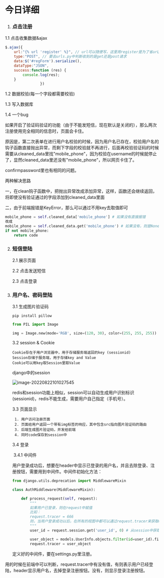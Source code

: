 # 今日详细

1. ### 点击注册

1.1 点击收集数据&ajax

```js
$.ajax({
    url:"{% url 'register' %}", // url可以随便写，这里用register是为了省urL
    type:"POST", // 要去urls.py中判断收到的是get还是post请求
    data:$('#regForm').serialize(),
    dataType:"JSON",
    success:function (res) {
        console.log(res);
    }
                })
```



1.2 数据校验(每一个字段都需要校验)

1.3 写入数据库

1.4 一个bug

​	如果开启了验证码验证的功能（由于不能发短信，现在默认是关闭的），那么两次注册使用完全相同的信息时，页面会卡住。

原因是，第二次表单在进行用户名校验的时候，因为用户名已存在，校验用户名的钩子函数直接抛出异常，而剩下字段的校验就不再进行，后面再校验验证码的时候需要从cleaned_data里找"mobile_phone"，因为校验在username的时候就停止了，显然cleaned_data里还没有"mobile_phone"，所以网页卡住了。

confirmpassword里也有相同的问题。

两种解决思路

一，在clean钩子函数中，把抛出异常改成添加异常，这样，函数还会继续返回，将即使没有验证通过的字段添加到cleaned_data里面

二，由于前端报错是KeyError，那么可以通过不用key去取值即可

```python
mobile_phone = self.cleaned_data['mobile_phone'] # 如果没有直接报错
改成
mobile_phone = self.cleaned_data.get('mobile_phone') # 如果没有，则是None
if not mobile_phone:
    return code
```

2. ### 短信登陆

   2.1 展示页面

   2.2 点击发送短信

   2.3 点击登录

3. ### 用户名、密码登陆

   3.1 生成图片验证码

   `pip install pillow`

   ```python
   from PIL import Image
   
   img = Image.new(mode='RGB', size=(120, 30), color=(255, 255, 255))
   ```

   3.2 session & Cookie

   ```
   Cookie存在于用户浏览器中，用于存储服务端返回的key (sessionid)
   Session存储于服务端，用于存储key and Value
   Cookie可以用key取Session里取Value
   ```
   
   django中的session
   
   ![image-20220822101027545](C:\Users\zieft\AppData\Roaming\Typora\typora-user-images\image-20220822101027545.png)
   
   redis和session功能上相似，session可以自动生成用户识别标识(sessionid)，redis不能生成，需要用户自己指定（手机号）。
   
   3.3 页面显示
   
    	1. 用户访问注册页面
    	2. 页面给用户返回一个带有img标签的响应，其中包含src指向图片验证码的路由
    	3. 后端生成图片验证码，并发给前端
    	4. 同时code保存到session中
   
   3.4 登录
   
   ​	3.4.1 中间件
   
   ​	用户登录成功后，想要在header中显示已登录的用户名，并且去除登录、注册按钮，需要用到中间件。中间件初始化方法：
   
   ```python
   from django.utils.deprecation import MiddlewareMixin
   
   class AuthMiddleware(MiddlewareMixin):
   ```
   
   ```python
       def process_request(self, request):
           """
           如果用户已登录，则在request中赋值
           比如：
           request.tracer = 666
           则，当用户登录成功以后，在所有的视图中都可以通过request.tracer来获取666这个值
           """
           user_id = request.session.get('user_id', 0) # 从session中获取用户名，没有则定义为0
   
           user_object = models.UserInfo.objects.filter(id=user_id).first() # 去数据库中找这个user
           request.tracer = user_object
   ```
   
   定义好的中间件，要在settings.py里注册。

​		用的时候在前端中可以判断，request.tracer中有没有值，有则表示用户已经登陆，header显示用户名，去掉登录注册按钮。没有，则显示登录注册按钮。
